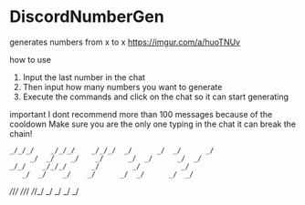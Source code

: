 # DiscordNumberGen
generates numbers from x to x
https://imgur.com/a/huoTNUv

how to use

1. Input the last number in the chat
2. Then input how many numbers you want to generate
3. Execute the commands and click on the chat so it can start generating

important
I dont recommend more than 100 messages because of the cooldown
Make sure you are the only one typing in the chat it can break the chain!

 
 
    _/_/_/    _/_/_/    _/_/_/  _/      _/  _/      _/   
         _/  _/    _/    _/      _/  _/      _/  _/      
    _/_/    _/_/_/      _/        _/          _/         
       _/  _/    _/    _/      _/  _/      _/  _/        
_/_/_/    _/_/_/    _/_/_/  _/      _/  _/      _/       
                                                         
                                                        
